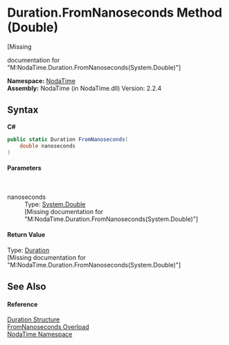 # Duration.FromNanoseconds Method (Double)
 

\[Missing <summary> documentation for "M:NodaTime.Duration.FromNanoseconds(System.Double)"\]

**Namespace:**&nbsp;<a href="N_NodaTime">NodaTime</a><br />**Assembly:**&nbsp;NodaTime (in NodaTime.dll) Version: 2.2.4

## Syntax

**C#**<br />
``` C#
public static Duration FromNanoseconds(
	double nanoseconds
)
```


#### Parameters
&nbsp;<dl><dt>nanoseconds</dt><dd>Type: <a href="http://msdn2.microsoft.com/en-us/library/643eft0t" target="_blank">System.Double</a><br />\[Missing <param name="nanoseconds"/> documentation for "M:NodaTime.Duration.FromNanoseconds(System.Double)"\]</dd></dl>

#### Return Value
Type: <a href="T_NodaTime_Duration">Duration</a><br />\[Missing <returns> documentation for "M:NodaTime.Duration.FromNanoseconds(System.Double)"\]

## See Also


#### Reference
<a href="T_NodaTime_Duration">Duration Structure</a><br /><a href="Overload_NodaTime_Duration_FromNanoseconds">FromNanoseconds Overload</a><br /><a href="N_NodaTime">NodaTime Namespace</a><br />